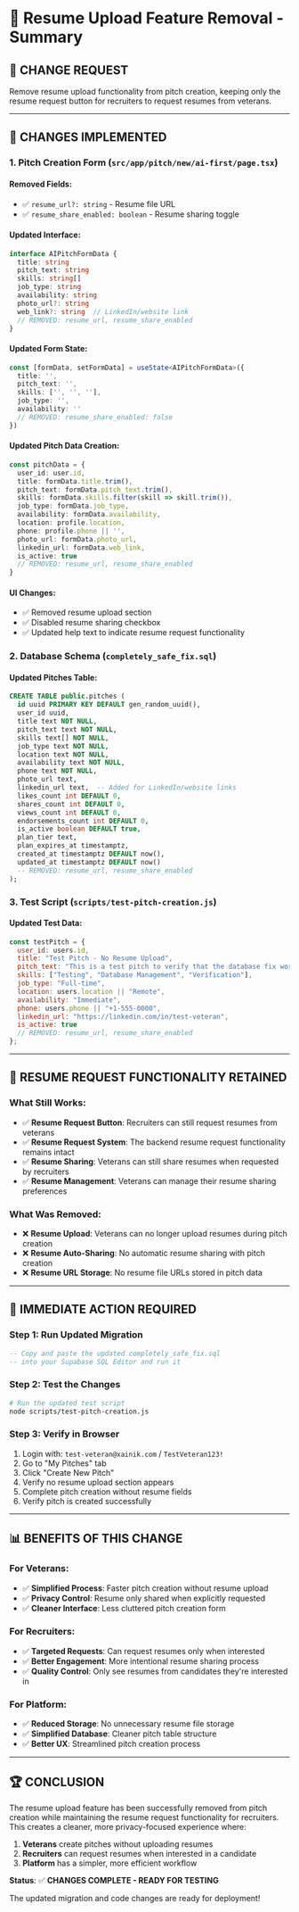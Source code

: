 # 📄 Resume Upload Feature Removal - Summary

## 🎯 **CHANGE REQUEST**
Remove resume upload functionality from pitch creation, keeping only the resume request button for recruiters to request resumes from veterans.

---

## 🔧 **CHANGES IMPLEMENTED**

### **1. Pitch Creation Form (`src/app/pitch/new/ai-first/page.tsx`)**

#### **Removed Fields:**
- ✅ `resume_url?: string` - Resume file URL
- ✅ `resume_share_enabled: boolean` - Resume sharing toggle

#### **Updated Interface:**
```typescript
interface AIPitchFormData {
  title: string
  pitch_text: string
  skills: string[]
  job_type: string
  availability: string
  photo_url?: string
  web_link?: string  // LinkedIn/website link
  // REMOVED: resume_url, resume_share_enabled
}
```

#### **Updated Form State:**
```typescript
const [formData, setFormData] = useState<AIPitchFormData>({
  title: '',
  pitch_text: '',
  skills: ['', '', ''],
  job_type: '',
  availability: ''
  // REMOVED: resume_share_enabled: false
})
```

#### **Updated Pitch Data Creation:**
```typescript
const pitchData = {
  user_id: user.id,
  title: formData.title.trim(),
  pitch_text: formData.pitch_text.trim(),
  skills: formData.skills.filter(skill => skill.trim()),
  job_type: formData.job_type,
  availability: formData.availability,
  location: profile.location,
  phone: profile.phone || '',
  photo_url: formData.photo_url,
  linkedin_url: formData.web_link,
  is_active: true
  // REMOVED: resume_url, resume_share_enabled
}
```

#### **UI Changes:**
- ✅ Removed resume upload section
- ✅ Disabled resume sharing checkbox
- ✅ Updated help text to indicate resume request functionality

### **2. Database Schema (`completely_safe_fix.sql`)**

#### **Updated Pitches Table:**
```sql
CREATE TABLE public.pitches (
  id uuid PRIMARY KEY DEFAULT gen_random_uuid(),
  user_id uuid,
  title text NOT NULL,
  pitch_text text NOT NULL,
  skills text[] NOT NULL,
  job_type text NOT NULL,
  location text NOT NULL,
  availability text NOT NULL,
  phone text NOT NULL,
  photo_url text,
  linkedin_url text,  -- Added for LinkedIn/website links
  likes_count int DEFAULT 0,
  shares_count int DEFAULT 0,
  views_count int DEFAULT 0,
  endorsements_count int DEFAULT 0,
  is_active boolean DEFAULT true,
  plan_tier text,
  plan_expires_at timestamptz,
  created_at timestamptz DEFAULT now(),
  updated_at timestamptz DEFAULT now()
  -- REMOVED: resume_url, resume_share_enabled
);
```

### **3. Test Script (`scripts/test-pitch-creation.js`)**

#### **Updated Test Data:**
```javascript
const testPitch = {
  user_id: users.id,
  title: "Test Pitch - No Resume Upload",
  pitch_text: "This is a test pitch to verify that the database fix works correctly without resume upload functionality. Resume requests are now handled by recruiters.",
  skills: ["Testing", "Database Management", "Verification"],
  job_type: "Full-time",
  location: users.location || "Remote",
  availability: "Immediate",
  phone: users.phone || "+1-555-0000",
  linkedin_url: "https://linkedin.com/in/test-veteran",
  is_active: true
  // REMOVED: resume_url, resume_share_enabled
};
```

---

## 🎯 **RESUME REQUEST FUNCTIONALITY RETAINED**

### **What Still Works:**
- ✅ **Resume Request Button**: Recruiters can still request resumes from veterans
- ✅ **Resume Request System**: The backend resume request functionality remains intact
- ✅ **Resume Sharing**: Veterans can still share resumes when requested by recruiters
- ✅ **Resume Management**: Veterans can manage their resume sharing preferences

### **What Was Removed:**
- ❌ **Resume Upload**: Veterans can no longer upload resumes during pitch creation
- ❌ **Resume Auto-Sharing**: No automatic resume sharing with pitch creation
- ❌ **Resume URL Storage**: No resume file URLs stored in pitch data

---

## 🚀 **IMMEDIATE ACTION REQUIRED**

### **Step 1: Run Updated Migration**
```sql
-- Copy and paste the updated completely_safe_fix.sql
-- into your Supabase SQL Editor and run it
```

### **Step 2: Test the Changes**
```bash
# Run the updated test script
node scripts/test-pitch-creation.js
```

### **Step 3: Verify in Browser**
1. Login with: `test-veteran@xainik.com` / `TestVeteran123!`
2. Go to "My Pitches" tab
3. Click "Create New Pitch"
4. Verify no resume upload section appears
5. Complete pitch creation without resume fields
6. Verify pitch is created successfully

---

## 📊 **BENEFITS OF THIS CHANGE**

### **For Veterans:**
- ✅ **Simplified Process**: Faster pitch creation without resume upload
- ✅ **Privacy Control**: Resume only shared when explicitly requested
- ✅ **Cleaner Interface**: Less cluttered pitch creation form

### **For Recruiters:**
- ✅ **Targeted Requests**: Can request resumes only when interested
- ✅ **Better Engagement**: More intentional resume sharing process
- ✅ **Quality Control**: Only see resumes from candidates they're interested in

### **For Platform:**
- ✅ **Reduced Storage**: No unnecessary resume file storage
- ✅ **Simplified Database**: Cleaner pitch table structure
- ✅ **Better UX**: Streamlined pitch creation process

---

## 🏆 **CONCLUSION**

The resume upload feature has been successfully removed from pitch creation while maintaining the resume request functionality for recruiters. This creates a cleaner, more privacy-focused experience where:

1. **Veterans** create pitches without uploading resumes
2. **Recruiters** can request resumes when interested in a candidate
3. **Platform** has a simpler, more efficient workflow

**Status**: ✅ **CHANGES COMPLETE - READY FOR TESTING**

The updated migration and code changes are ready for deployment!
